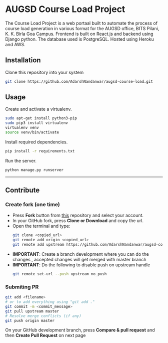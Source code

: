 # AUGSD Course Load Project

The Course Load Project is a web portaal built to automate the process of course load generation in various format for the AUGSD office, BITS Pilani, K. K. Birla Goa Campus.
Frontend is built on React.js and backend using Django python. The database used is PostgreSQL. Hosted using Heroku and AWS.

## Installation
Clone this repository into your system
```bash
git clone https://github.com/AdarshNandanwar/augsd-course-load.git
```
## Usage
Create and activate a virtualenv.
```bash
sudo apt-get install python3-pip
sudo pip3 install virtualenv 
virtualenv venv 
source venv/bin/activate
```
Install required dependencies.
```bash
pip install -r requirements.txt
```
Run the server.
```bash
python manage.py runserver
```

---

## Contribute
### Create fork (one time)
- Press **Fork** button from [this](https://github.com/AdarshNandanwar/augsd-course-load) repository and select your account.
- In your GitHub fork, press **Clone or Download** and copy the url.
- Open the terminal and type: 
    ```bash
    git clone <copied_url>
    git remote add origin <copied_url>
    git remote add upstream https://github.com/AdarshNandanwar/augsd-course-load
    ```
- **IMPORTANT**: Create a branch development where you can do the changes , accepted changes will get merged with master branch
- **IMPORTANT**: Do the following to disable push on upstream handle
    ```bash
    git remote set-url --push upstream no_push
    ```

### Submiting PR
```bash
git add <filename>
# or to add everything using "git add ."
git commit -m <commit_message>
git pull upstream master
# Resolve merge conflicts (if any)
git push origin master
```
On your GitHub development branch, press **Compare & pull request** and then **Create Pull Request** on next page
